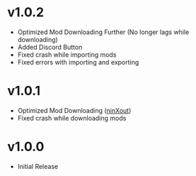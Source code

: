 # v1.0.2
* Optimized Mod Downloading Further (No longer lags while downloading)
* Added Discord Button
* Fixed crash while importing mods
* Fixed errors with importing and exporting

# v1.0.1
* Optimized Mod Downloading ([ninXout](https://github.com/ninXout))
* Fixed crash while downloading mods

# v1.0.0
* Initial Release